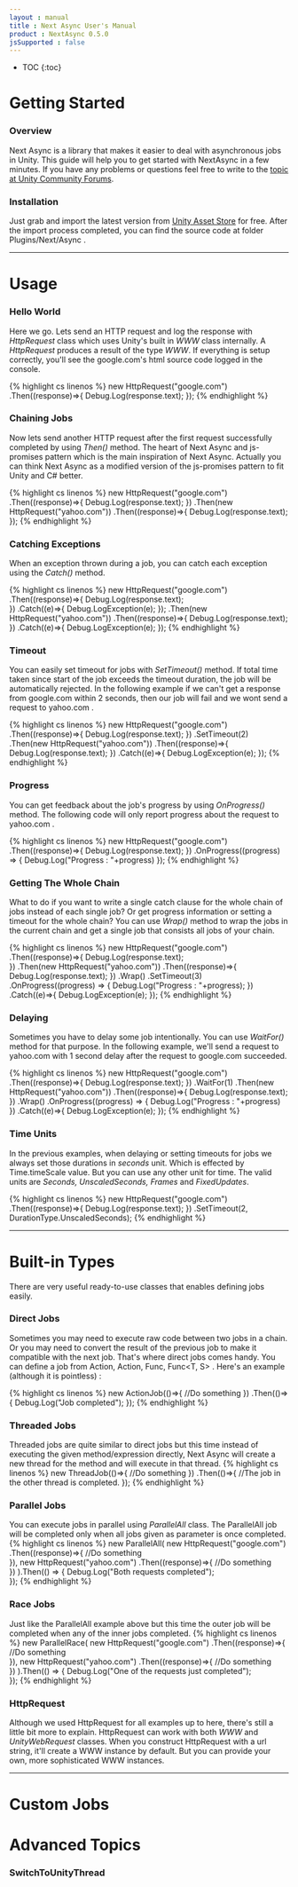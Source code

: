```yaml
---
layout : manual
title : Next Async User's Manual
product : NextAsync 0.5.0
jsSupported : false
---
```

* TOC
{:toc}

# Getting Started

### Overview
Next Async is a library that makes it easier to deal with asynchronous jobs in Unity. This guide will help you to get started with NextAsync in a few minutes. If you have any problems or questions feel free to write to the [topic at Unity Community Forums](#).

### Installation
Just grab and import the latest version from [Unity Asset Store](#) for free. After the import process completed, you can find the source code at folder Plugins/Next/Async .

---

# Usage

### Hello World
Here we go. Lets send an HTTP request and log the response with *HttpRequest* class which uses Unity's built in *WWW* class internally. A *HttpRequest* produces a result of the type *WWW*. If everything is setup correctly, you'll see the google.com's html source code logged in the console.

{% highlight cs linenos %}
new HttpRequest("google.com")
  .Then((response)=>{
    Debug.Log(response.text);
  });
{% endhighlight %}

### Chaining Jobs
Now lets send another HTTP request after the first request successfully completed by using *Then()* method. The heart of Next Async and js-promises pattern which is the main inspiration of Next Async. Actually you can think Next Async as a modified version of the js-promises pattern to fit Unity and C# better.

{% highlight cs linenos %}
new HttpRequest("google.com")
  .Then((response)=>{
    Debug.Log(response.text);
  })
  .Then(new HttpRequest("yahoo.com"))
  .Then((response)=>{
    Debug.Log(response.text);
  });
{% endhighlight %}

### Catching Exceptions
When an exception thrown during a job, you can catch each exception using the *Catch()* method.

{% highlight cs linenos %}
new HttpRequest("google.com")
  .Then((response)=>{
    Debug.Log(response.text);      
  })
  .Catch((e)=>{
    Debug.LogException(e);
  });
  .Then(new HttpRequest("yahoo.com"))
  .Then((response)=>{
    Debug.Log(response.text);      
  })
  .Catch((e)=>{
    Debug.LogException(e);
  });
{% endhighlight %}

### Timeout
You can easily set timeout for jobs with *SetTimeout()* method. If total time taken since start of the job exceeds the timeout duration, the job will be automatically rejected. In the following example if we can't get a response from google.com within 2 seconds, then our job will fail and we wont send a request to yahoo.com .

{% highlight cs linenos %}
new HttpRequest("google.com")
  .Then((response)=>{
    Debug.Log(response.text);
  })
  .SetTimeout(2)
  .Then(new HttpRequest("yahoo.com"))
  .Then((response)=>{
    Debug.Log(response.text);
  })
  .Catch((e)=>{
    Debug.LogException(e);
  });
{% endhighlight %}

### Progress
You can get feedback about the job's progress by using *OnProgress()* method. The following code will only report progress about the request to yahoo.com .

{% highlight cs linenos %}
new HttpRequest("google.com")
  .Then((response)=>{
    Debug.Log(response.text);
  })
  .OnProgress((progress) => {
    Debug.Log("Progress : "+progress)
  });
{% endhighlight %}

### Getting The Whole Chain

What to do if you want to write a single catch clause for the whole chain of jobs instead of each single job? Or get progress information or setting a timeout for the whole chain? You can use *Wrap()* method to wrap the jobs in the current chain and get a single job that consists all jobs of your chain.

{% highlight cs linenos %}
new HttpRequest("google.com")
  .Then((response)=>{
    Debug.Log(response.text);    
  })
  .Then(new HttpRequest("yahoo.com"))
  .Then((response)=>{
    Debug.Log(response.text);
  })
  .Wrap()
  .SetTimeout(3)
  .OnProgress((progress) => {
    Debug.Log("Progress : "+progress);
  })
  .Catch((e)=>{
    Debug.LogException(e);
  });
{% endhighlight %}

### Delaying
Sometimes you have to delay some job intentionally. You can use *WaitFor()* method for that purpose. In the following example, we'll send a request to yahoo.com with 1 second delay after the request to google.com succeeded.

{% highlight cs linenos %}
new HttpRequest("google.com")
  .Then((response)=>{
    Debug.Log(response.text);
  })
  .WaitFor(1)
  .Then(new HttpRequest("yahoo.com"))
  .Then((response)=>{
    Debug.Log(response.text);
  })
  .Wrap()
  .OnProgress((progress) => {
    Debug.Log("Progress : "+progress)
  })
  .Catch((e)=>{
    Debug.LogException(e);
  });
{% endhighlight %}

### Time Units
In the previous examples, when delaying or setting timeouts for jobs we always set those durations in *seconds* unit. Which is effected by Time.timeScale value. But you can use any other unit for time. The valid units are *Seconds, UnscaledSeconds, Frames* and *FixedUpdates*.

{% highlight cs linenos %}
new HttpRequest("google.com")
  .Then((response)=>{
    Debug.Log(response.text);
  })
  .SetTimeout(2, DurationType.UnscaledSeconds);
{% endhighlight %}

---

# Built-in Types
There are very useful ready-to-use classes that enables defining jobs easily.

### Direct Jobs
Sometimes you may need to execute raw code between two jobs in a chain. Or you may need to convert the result of the previous job to make it compatible with the next job. That's where direct jobs comes handy. You can define a job from Action, Action<T>, Func<T>, Func<T, S> . Here's an example (although it is pointless) :

{% highlight cs linenos %}
new ActionJob(()=>{
		//Do something
	})
	.Then(()=>{
		Debug.Log("Job completed");
	});
{% endhighlight %}

### Threaded Jobs
Threaded jobs are quite similar to direct jobs but this time instead of executing the given method/expression directly, Next Async will create a new thread for the method and will execute in that thread.
{% highlight cs linenos %}
new ThreadJob(()=>{
		//Do something
	})
	.Then(()=>{
    //The job in the other thread is completed.
	});
{% endhighlight %}

### Parallel Jobs
You can execute jobs in parallel using *ParallelAll* class. The ParallelAll job will be completed only when all jobs given as parameter is once completed.
{% highlight cs linenos %}
new ParallelAll(
  new HttpRequest("google.com")
    .Then((response)=>{
      //Do something   
    }),
  new HttpRequest("yahoo.com")
    .Then((response)=>{
      //Do something      
    })
).Then(() => {
  Debug.Log("Both requests completed");      
});
{% endhighlight %}

### Race Jobs
Just like the ParallelAll example above but this time the outer job will be completed when any of the inner jobs completed.
{% highlight cs linenos %}
new ParallelRace(
  new HttpRequest("google.com")
    .Then((response)=>{
      //Do something   
    }),
  new HttpRequest("yahoo.com")
    .Then((response)=>{
      //Do something      
    })
).Then(() => {
  Debug.Log("One of the requests just completed");      
});
{% endhighlight %}


### HttpRequest
Although we used HttpRequest for all examples up to here, there's still a little bit more to explain. HttpRequest can work with both *WWW* and *UnityWebRequest* classes. When you construct HttpRequest with a url string, it'll create a WWW instance by default. But you can provide your own, more sophisticated WWW instances.

---

# Custom Jobs


# Advanced Topics

### SwitchToUnityThread
